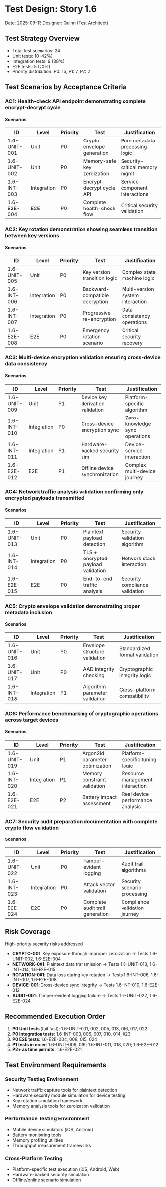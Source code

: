 # Test Design: Story 1.6

Date: 2025-09-13
Designer: Quinn (Test Architect)

## Test Strategy Overview

- Total test scenarios: 24
- Unit tests: 10 (42%)
- Integration tests: 9 (38%)
- E2E tests: 5 (20%)
- Priority distribution: P0: 15, P1: 7, P2: 2

## Test Scenarios by Acceptance Criteria

### AC1: Health-check API endpoint demonstrating complete encrypt-decrypt cycle

#### Scenarios

| ID           | Level       | Priority | Test                        | Justification                  |
| ------------ | ----------- | -------- | --------------------------- | ------------------------------ |
| 1.6-UNIT-001 | Unit        | P0       | Crypto envelope generation  | Pure metadata processing logic |
| 1.6-UNIT-002 | Unit        | P0       | Memory-safe key zeroization | Security-critical memory mgmt  |
| 1.6-INT-003  | Integration | P0       | Encrypt-decrypt cycle API   | Service component interactions |
| 1.6-E2E-004  | E2E         | P0       | Complete health-check flow  | Critical security validation   |

### AC2: Key rotation demonstration showing seamless transition between key versions

#### Scenarios

| ID           | Level       | Priority | Test                           | Justification                    |
| ------------ | ----------- | -------- | ------------------------------ | -------------------------------- |
| 1.6-UNIT-005 | Unit        | P0       | Key version transition logic   | Complex state machine logic      |
| 1.6-INT-006  | Integration | P0       | Backward-compatible decryption | Multi-version system interaction |
| 1.6-INT-007  | Integration | P0       | Progressive re-encryption      | Data consistency operations      |
| 1.6-E2E-008  | E2E         | P0       | Emergency rotation scenario    | Critical security recovery       |

### AC3: Multi-device encryption validation ensuring cross-device data consistency

#### Scenarios

| ID           | Level       | Priority | Test                             | Justification                  |
| ------------ | ----------- | -------- | -------------------------------- | ------------------------------ |
| 1.6-UNIT-009 | Unit        | P1       | Device key derivation validation | Platform-specific algorithm    |
| 1.6-INT-010  | Integration | P0       | Cross-device encryption sync     | Zero-knowledge sync operations |
| 1.6-INT-011  | Integration | P1       | Hardware-backed security sim     | Device-service interaction     |
| 1.6-E2E-012  | E2E         | P1       | Offline device synchronization   | Complex multi-device journey   |

### AC4: Network traffic analysis validation confirming only encrypted payloads transmitted

#### Scenarios

| ID           | Level       | Priority | Test                               | Justification                  |
| ------------ | ----------- | -------- | ---------------------------------- | ------------------------------ |
| 1.6-UNIT-013 | Unit        | P0       | Plaintext payload detection        | Security validation algorithm  |
| 1.6-INT-014  | Integration | P0       | TLS + encrypted payload validation | Network stack interaction      |
| 1.6-E2E-015  | E2E         | P0       | End-to-end traffic analysis        | Security compliance validation |

### AC5: Crypto envelope validation demonstrating proper metadata inclusion

#### Scenarios

| ID           | Level       | Priority | Test                           | Justification                  |
| ------------ | ----------- | -------- | ------------------------------ | ------------------------------ |
| 1.6-UNIT-016 | Unit        | P0       | Envelope structure validation  | Standardized format validation |
| 1.6-UNIT-017 | Unit        | P0       | AAD integrity checking         | Cryptographic integrity logic  |
| 1.6-INT-018  | Integration | P1       | Algorithm parameter validation | Cross-platform compatibility   |

### AC6: Performance benchmarking of cryptographic operations across target devices

#### Scenarios

| ID           | Level       | Priority | Test                            | Justification                    |
| ------------ | ----------- | -------- | ------------------------------- | -------------------------------- |
| 1.6-UNIT-019 | Unit        | P1       | Argon2id parameter optimization | Platform-specific tuning logic   |
| 1.6-INT-020  | Integration | P1       | Memory constraint validation    | Resource management interaction  |
| 1.6-E2E-021  | E2E         | P2       | Battery impact assessment       | Real device performance analysis |

### AC7: Security audit preparation documentation with complete crypto flow validation

#### Scenarios

| ID           | Level       | Priority | Test                            | Justification                 |
| ------------ | ----------- | -------- | ------------------------------- | ----------------------------- |
| 1.6-UNIT-022 | Unit        | P0       | Tamper-evident logging          | Audit trail algorithms        |
| 1.6-INT-023  | Integration | P0       | Attack vector validation        | Security scenario processing  |
| 1.6-E2E-024  | E2E         | P0       | Complete audit trail generation | Compliance validation journey |

## Risk Coverage

High-priority security risks addressed:

- **CRYPTO-001**: Key exposure through improper zeroization → Tests 1.6-UNIT-002, 1.6-E2E-004
- **NETWORK-001**: Plaintext data transmission → Tests 1.6-UNIT-013, 1.6-INT-014, 1.6-E2E-015
- **ROTATION-001**: Data loss during key rotation → Tests 1.6-INT-006, 1.6-INT-007, 1.6-E2E-008
- **DEVICE-001**: Cross-device sync integrity → Tests 1.6-INT-010, 1.6-E2E-012
- **AUDIT-001**: Tamper-evident logging failure → Tests 1.6-UNIT-022, 1.6-E2E-024

## Recommended Execution Order

1. **P0 Unit tests** (fail fast): 1.6-UNIT-001, 002, 005, 013, 016, 017, 022
2. **P0 Integration tests**: 1.6-INT-003, 006, 007, 010, 014, 023
3. **P0 E2E tests**: 1.6-E2E-004, 008, 015, 024
4. **P1 tests in order**: 1.6-UNIT-009, 019; 1.6-INT-011, 018, 020; 1.6-E2E-012
5. **P2+ as time permits**: 1.6-E2E-021

## Test Environment Requirements

### Security Testing Environment

- Network traffic capture tools for plaintext detection
- Hardware security module simulation for device testing
- Key rotation simulation framework
- Memory analysis tools for zeroization validation

### Performance Testing Environment

- Mobile device simulators (iOS, Android)
- Battery monitoring tools
- Memory profiling utilities
- Throughput measurement frameworks

### Cross-Platform Testing

- Platform-specific test execution (iOS, Android, Web)
- Hardware-backed security simulation
- Offline/online scenario simulation
